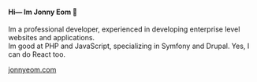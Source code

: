 #### Hi— Im Jonny Eom 👋

Im a professional developer, experienced in developing enterprise level websites and applications.  
Im good at PHP and JavaScript, specializing in Symfony and Drupal. Yes, I can do React too.

[jonnyeom.com](https://www.jonnyeom.com/)

<!--
**jonnyeom/jonnyeom** is a ✨ _special_ ✨ repository because its `README.md` (this file) appears on your GitHub profile.

Here are some ideas to get you started:

- 🔭 I’m currently working on ...
- 🌱 I’m currently learning ...
- 👯 I’m looking to collaborate on ...
- 🤔 I’m looking for help with ...
- 💬 Ask me about ...
- 📫 How to reach me: ...
- 😄 Pronouns: ...
- ⚡ Fun fact: ...
-->
